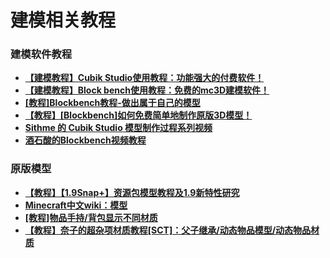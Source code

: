 # 建模相关教程

### 建模软件教程

- **[【建模教程】Cubik Studio使用教程：功能强大的付费软件！](https://www.mcbbs.net/thread-687670-1-1.html)**
- **[【建模教程】Block bench使用教程：免费的mc3D建模软件！](https://www.mcbbs.net/thread-941067-1-1.html)**
- **[[教程]Blockbench教程-做出属于自己的模型](https://www.mcbbs.net/thread-833634-1-1.html)**
- **[【教程】[Blockbench]如何免费简单地制作原版3D模型！](https://www.mcbbs.net/thread-846639-1-1.html)**
- **[Sithme 的 Cubik Studio 模型制作过程系列视频](https://www.bilibili.com/video/av94357570)**
- **[酒石酸的Blockbench视频教程](https://www.bilibili.com/video/BV1fk4y127qg)**

### 原版模型

- **[【教程】【1.9Snap+】资源包模型教程及1.9新特性研究](https://www.mcbbs.net/thread-491597-1-1.html)**
- **[Minecraft中文wiki：模型](https://minecraft-zh.gamepedia.com/%E6%A8%A1%E5%9E%8B)**
- **[[教程]物品手持/背包显示不同材质](https://www.mcbbs.net/thread-831718-1-1.html)**
- **[【教程】奈子的超杂项材质教程[SCT]：父子继承/动态物品模型/动态物品材质](https://www.mcbbs.net/thread-961666-1-1.html)**

